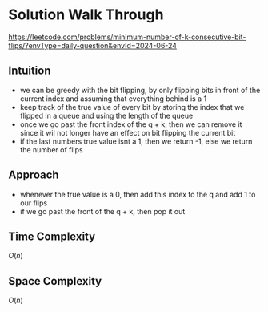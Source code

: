# Solution Walk Through
https://leetcode.com/problems/minimum-number-of-k-consecutive-bit-flips/?envType=daily-question&envId=2024-06-24

## Intuition
- we can be greedy with the bit flipping, by only flipping bits in front of the current index and assuming that everything behind is a 1
- keep track of the true value of every bit by storing the index that we flipped in a queue and using the length of the queue
- once we go past the front index of the q + k, then we can remove it since it wil not longer have an effect on bit flipping the current bit
- if the last numbers true value isnt a 1, then we return -1, else we return the number of flips

## Approach
- whenever the true value is a 0, then add this index to the q and add 1 to our flips
- if we go past the front of the q + k, then pop it out

## Time Complexity
$O(n)$

## Space Complexity
$O(n)$



